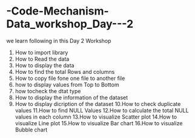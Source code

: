 # -Code-Mechanism-Data_workshop_Day---2
 we learn following in this Day 2 Workshop
 1. How to import library
 2. How to Read the data
 3. How to display the data
 4. How to find the total Rows and columns
 5. How to copy file fone one file to another file
 6. how to display values from Top to Bottom
 7. how tocheck the dtat type
 8. How to display the information of the dataset
 9. How to display dicription of the dataset
 10.How to check duplicate values
 11.How to find NULL Values
 12.How to calculate the total NULL values in each column
 13.How to  visualize Scatter plot
 14.How to  visualize Line plot 
 15.How to  visualize Bar chart 
 16.How to  visualize Bubble chart 
